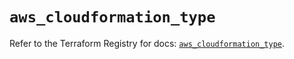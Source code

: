 # `aws_cloudformation_type`

Refer to the Terraform Registry for docs: [`aws_cloudformation_type`](https://registry.terraform.io/providers/hashicorp/aws/5.94.1/docs/resources/cloudformation_type).
